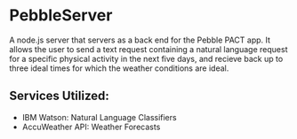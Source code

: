 # PebbleServer
A node.js server that servers as a back end for the Pebble PACT app. It allows the user to send a text request containing a natural language request for a specific physical activity in the next five days, and recieve back up to three ideal times for which the weather conditions are ideal.
## Services Utilized:
- IBM Watson: Natural Language Classifiers
- AccuWeather API: Weather Forecasts

